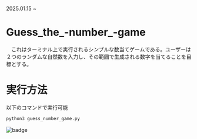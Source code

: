2025.01.15 ~ 
# Guess_the_-number_-game
　これはターミナル上で実行されるシンプルな数当てゲームである。ユーザーは２つのランダムな自然数を入力し、その範囲で生成される数字を当てることを目標とする。
 
# 実行方法
以下のコマンドで実行可能
```zsh
python3 guess_number_game.py
```

![badge](https://img.shields.io/badge/review-Question-green)
